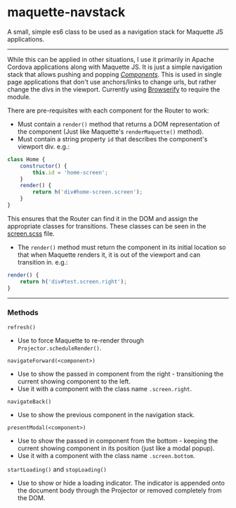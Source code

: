 # maquette-navstack
A small, simple es6 class to be used as a navigation stack for Maquette JS applications.

___
While this can be applied in other situations, I use it primarily in Apache Cordova applications along with Maquette JS.  It is just a simple navigation stack that allows pushing and popping [_Components_](http://maquettejs.org/docs/component-approach.html).  This is used in single page applications that don't use anchors/links to change urls, but rather change the divs in the viewport.  Currently using [Browserify](http://browserify.org) to require the module.

There are pre-requisites with each component for the Router to work:
* Must contain a `render()` method that returns a DOM representation of the component (Just like Maquette's `renderMaquette()` method).
* Must contain a string property `id` that describes the component's viewport div.  e.g.: 
```javascript
class Home {
	constructor() {
		this.id = 'home-screen';
	}
	render() {
		return h('div#home-screen.screen');
	}
}
```
This ensures that the Router can find it in the DOM and assign the appropriate classes for transitions. These classes can be seen in the [screen.scss](/screen.scss) file.

* The `render()` method must return the component in its initial location so that when Maquette renders it, it is out of the viewport and can transition in.
e.g.:
```javascript
render() {
	return h('div#test.screen.right');
}
```
___
### Methods

`refresh()`
* Use to force Maquette to re-render through `Projector.scheduleRender()`.

`navigateForward(<component>)`
* Use to show the passed in component from the right - transitioning the current showing component to the left.
* Use it with a component with the class name `.screen.right`.

`navigateBack()`
* Use to show the previous component in the navigation stack.

`presentModal(<component>)`
* Use to show the passed in component from the bottom - keeping the current showing component in its position (just like a modal popup).
* Use it with a component with the class name `.screen.bottom`.

`startLoading()` and `stopLoading()`
* Use to show or hide a loading indicator.  The indicator is appended onto the document body through the Projector or removed completely from the DOM. 
